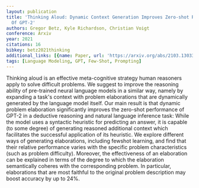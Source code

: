 ```yaml
---
layout: publication
title: 'Thinking Aloud: Dynamic Context Generation Improves Zero-shot Reasoning Performance
  Of GPT-2'
authors: Gregor Betz, Kyle Richardson, Christian Voigt
conference: Arxiv
year: 2021
citations: 16
bibkey: betz2021thinking
additional_links: [{name: Paper, url: 'https://arxiv.org/abs/2103.13033'}]
tags: [Language Modeling, GPT, Few-Shot, Prompting]
---
```

Thinking aloud is an effective meta-cognitive strategy human reasoners apply
to solve difficult problems. We suggest to improve the reasoning ability of
pre-trained neural language models in a similar way, namely by expanding a
task's context with problem elaborations that are dynamically generated by the
language model itself. Our main result is that dynamic problem elaboration
significantly improves the zero-shot performance of GPT-2 in a deductive
reasoning and natural language inference task: While the model uses a syntactic
heuristic for predicting an answer, it is capable (to some degree) of
generating reasoned additional context which facilitates the successful
application of its heuristic. We explore different ways of generating
elaborations, including fewshot learning, and find that their relative
performance varies with the specific problem characteristics (such as problem
difficulty). Moreover, the effectiveness of an elaboration can be explained in
terms of the degree to which the elaboration semantically coheres with the
corresponding problem. In particular, elaborations that are most faithful to
the original problem description may boost accuracy by up to 24%.